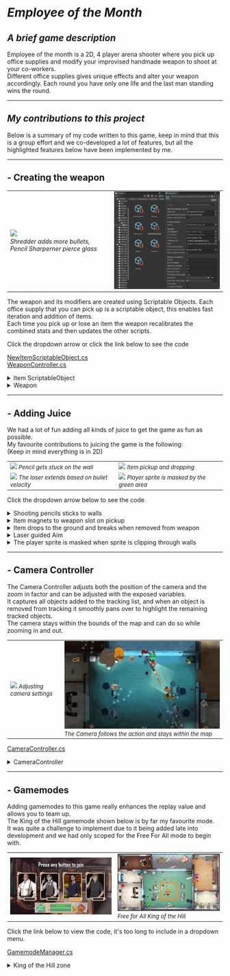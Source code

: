<head>
  <!-- Add the following line to include highlight.js -->
  <link rel="stylesheet" href="https://cdnjs.cloudflare.com/ajax/libs/highlight.js/10.7.2/styles/default.min.css">
  <script src="https://cdnjs.cloudflare.com/ajax/libs/highlight.js/10.7.2/highlight.min.js"></script>
  <script src="https://cdnjs.cloudflare.com/ajax/libs/highlight.js/10.7.2/languages/unity.min.js"></script>
  <script>hljs.initHighlightingOnLoad();</script>
</head>

# *Employee of the Month*

## *A brief game description*

Employee of the month is a 2D, 4 player arena shooter where you pick up office supplies and modify your improvised handmade weapon to shoot at your co-workers.  
Different office supplies gives unique effects and alter your weapon accordingly. Each round you have only one life and the last man standing wins the round.

---



## *My contributions to this project*

Below is a summary of my code written to this game, keep in mind that this is a group effort and we co-developed a lot of features, but all the highlighted features below have been implemented by me. 

---

## - **Creating the weapon**

<table>
  <tr>
    <td><img src="Images\EOTM_weapon-pickup.gif"/>
  <br> <i>Shredder adds more bullets, Pencil Sharperner  pierce glass</i></td>
    <td><img src="Images\EOTM_scriptable_objects.png" /></td>
  </tr>
</table>


The weapon and its modifiers are created using Scriptable Objects. Each office supply that you can pick up is a scriptable object, this enables fast iteration and addition of items.  
Each time you pick up or lose an item the weapon recalibrates the combined stats and then updates the other scripts.

Click the dropdown arrow or click the link below to see the code

[NewItemScriptableObject.cs](https://github.com/MikaelahJ/EmployeeOfTheMonth/blob/main/Employee%20of%20the%20month/Assets/Scripts/Weapon%20Scripts/WeaponController.cs)  
[WeaponController.cs](https://github.com/MikaelahJ/EmployeeOfTheMonth/blob/main/Employee%20of%20the%20month/Assets/Scripts/Weapon%20Scripts/WeaponController.cs)  

<details>
<summary>Item ScriptableObject</summary>

<pre><code class="csharp">
using UnityEngine;

[CreateAssetMenu(fileName = "NewItem", menuName = "ScriptableObjects/NewItemScriptableObject", order = 1)]

//Add variables in the list below, please set the value to 0 or equivalent
//After you added a variable, update the UpdateWeaponStats Function in WeaponController
public class NewItemScriptableObject : ScriptableObject
{
    [Header("Item On Weapon Sprite")]
    public Sprite itemIcon;
    public Sprite itemBrokenOnGround;
    public bool brokenItemSticksToWall = false;

    [Header("In Game Sprite")]
    public Sprite sprite;

    [Header("Sounds")]
    public AudioClip onRespawn;
    public AudioClip onPickup;
    public AudioClip onDestroy;
    [Tooltip("Will always play if you have three of this item")]
    public AudioClip ultimateFire;
    public AudioClip fire;
    [Tooltip("Highest priority overrides the current fire sound")]
    public int fireSoundPriority = 0;
    public AudioClip bulletImpactSound;
    [Tooltip("Highest priority overrides the current bullet impact sound")]
    public int bulletImpactPriority = 0;

    [Header("Weapon modifiers")]
    [Tooltip("Total Ammo before item breaks")]
    public float ammo = 0;
    [Tooltip("ammo consumed per shot, ammoweight of 0.5 fires 2 bullets per 1 ammo. Three ammoweight 0.5 mods gives 0.125 ammoweight, 8 shots per 1 ammo. Three ammoweight 1.5 mods gives 3.4 ammoweight, 1 shot per 3.4 ammo")]
    public float ammoWeight = 1;
    [Tooltip("modifier is additive")]
    public float weaponDamage = 0;
    [Tooltip("modifier is additive")]
    public float recoilModifier = 0;
    [Tooltip("Base rate of Bullets fired per second, can only be set on base weapon")]
    public float baseFireRate = 0;
    [Tooltip("% Increase of fire rate, use negative values for a decrease in fire rate")]
    public float fireRatePercentage = 0;
    [Tooltip("3 items with 100% accuracy gives weapon 100% accuracy, 3 items with 80% accuracy gives 0.8*0.8*0.8 = 51% accuracy")]
    [Range(0, 100)]public float accuracy = 100;
    [Tooltip("The spread of missed bullets, 0% accuracy with a 45 degree miss angle allows you to miss in a 90 degree cone")]
    [Range(0, 90)] public float maxMissDegAngle = 0;
    public bool isShotgun = false;
    public bool isSuperShredder = false;

    public int shotgunAmount = 0;

    [Header("Bullet modifiers")]
    public Sprite bulletSprite;
    [Tooltip("Highest priority overrides the current bullet sprite")]
    public int bulletSpritePriority = 0;

    [Tooltip("modifier is additive")]
    public float bulletVelocity = 0f;
    [Header("Bouncy")]
    public bool isBouncy = false;
    public int numOfBounces = 0;
    [Header("Penetration")]
    public bool isPenetrate = false;
    public int numOfPenetrations = 0;
    [Header("Explosive")]
    public bool isSuperMicro = false;
    public bool isExplosive = false;
    public float explosionRadius = 0f;
    public float explosionDamage = 0f;
    [Header("Knockback")]
    public bool isKnockback = false;
    public float knockbackModifier = 0f;
    [Header("Homing")]
    public bool isHoming = false;
    public float turnSpeed = 0f;
    public float scanBounds = 0f;
    [Header("Stapler")]
    public bool isSuperStapler = false;
    public bool isStapler = false;
    public float stunTime = 0f;
    public float speedSlowdown = 0;
    [Header("Animations")]
    public bool hasAnimations = false;
}
</code></pre>

</details>

<details>
<summary>Weapon</summary>

 ```csharp
 using System.Collections;
using System.Collections.Generic;
using UnityEngine;

public class WeaponController : MonoBehaviour
{
    public int itemSlots = 3;
    [Header("Equipped Weapon")]
    public NewItemScriptableObject weapon;

    [Header("Base Weapon")]
    public NewItemScriptableObject baseWeapon;

    [Header("Equipped Items")]
    public NewItemScriptableObject[] items;

    public UIItemHolder itemHolder;

    private AudioSource sound;

    public bool isDead = false;

    [SerializeField] private Laser laserScript;
    [SerializeField] private Fire fireScript;

    void Start()
    {
        items = new NewItemScriptableObject[itemSlots];
        UpdateWeaponStats();

        sound = GetComponent<AudioSource>();
        sound.volume = AudioManager.instance.audioClips.sfxVolume;
    }

    public void AddItem(NewItemScriptableObject item)
    {
        if (isDead)
        {
            Debug.Log("Can't add item: Player is dead!");
            return;
        }

        for (int i = 0; i < items.Length; i++)
        {
            if (items[i] == null)
            {
                items[i] = Instantiate(item);
                if (itemHolder != null)
                {
                    itemHolder.AddItem(item, i);
                }
                Debug.Log("Added item: " + item.name);
                //Play pickup sound
                sound.volume = AudioManager.instance.audioClips.sfxVolume;
                sound.PlayOneShot(item.onPickup);

                UpdateWeaponStats();

                return;
            }
        }
        Debug.Log("Inventory full, can't add item: " + item.name);
    }

    public (bool, int) CanAddItem()
    {
        for (int i = 0; i < items.Length; i++)
        {
            if (items[i] == null)
            {
                return (true, i);
            }
        }

        return (false, -1);
    }


    public void RemoveAllItems()
    {
        laserScript.DiscardSuperSprite();

        for (int i = 0; i < items.Length; i++)
        {
            RemoveItem(i, false);
        }
        Debug.Log("Removed all items from weapon!");
    }

    public void RemoveItem(int index, bool playSound)
    {
        if (items[index] == null)
        {
            Debug.Log("Can't remove item at position " + index + ", item not found");
            return;
        }

        //Play item removed sound
        if (playSound)
        {
            sound.volume = AudioManager.instance.audioClips.sfxVolume;
            sound.PlayOneShot(items[index].onDestroy);
        }

        //Remove item sprite from weapon
        if (itemHolder != null)
        {
            itemHolder.RemoveItem(index, items[index]);
        }
        //Remove item from weapon
        Debug.Log("Removed item: " + items[index].name);
        items[index] = null;
        UpdateWeaponStats();
    }

    void UpdateWeaponStats()
    {
        NewItemScriptableObject newWeapon = Instantiate(baseWeapon);
        newWeapon.name = "Weapon";
        bool checkIfUltimate = true;
        for (int i = 0; i < items.Length; i++)
        {
            //Check if we have item to add to gun
            if (items[i] == null)
            {
                checkIfUltimate = false;
                continue;
            }

            NewItemScriptableObject item = items[i];

            if (i != 0)
            {
                //Check if previous item we added is the same
                checkIfUltimate = checkIfUltimate && item.name == items[i - 1].name;
            }

            //Weapon Modifiers
            if (newWeapon.fireSoundPriority < item.fireSoundPriority)
            {
                newWeapon.fireSoundPriority = item.fireSoundPriority;
                newWeapon.fire = item.fire;
            }

            if (newWeapon.bulletImpactPriority < item.bulletImpactPriority)
            {
                newWeapon.bulletImpactPriority = item.bulletImpactPriority;
                newWeapon.bulletImpactSound = item.bulletImpactSound;
            }

            newWeapon.ammo += item.ammo;
            newWeapon.ammoWeight *= item.ammoWeight;
            newWeapon.weaponDamage += item.weaponDamage;
            newWeapon.baseFireRate *= (1 + (item.fireRatePercentage / 100f));
            newWeapon.recoilModifier += item.recoilModifier;
            newWeapon.accuracy *= (item.accuracy / 100f);
            newWeapon.maxMissDegAngle += item.maxMissDegAngle;
            newWeapon.isShotgun = newWeapon.isShotgun || item.isShotgun;
            newWeapon.shotgunAmount += item.shotgunAmount;

            //Bullet Modifiers
            if (newWeapon.bulletSpritePriority < item.bulletSpritePriority)
            {
                newWeapon.bulletSpritePriority = item.bulletSpritePriority;
                newWeapon.bulletSprite = item.bulletSprite;
            }

            newWeapon.bulletVelocity += item.bulletVelocity;
            newWeapon.isBouncy = newWeapon.isBouncy || item.isBouncy;
            newWeapon.numOfBounces += item.numOfBounces;
            newWeapon.numOfPenetrations += item.numOfPenetrations;
            newWeapon.isPenetrate = newWeapon.isPenetrate || item.isPenetrate;
            newWeapon.isExplosive = newWeapon.isExplosive || item.isExplosive;
            newWeapon.explosionRadius += item.explosionRadius;
            newWeapon.explosionDamage += item.explosionDamage;
            newWeapon.isKnockback = newWeapon.isKnockback || item.isKnockback;
            newWeapon.knockbackModifier += item.knockbackModifier;
            newWeapon.isHoming = newWeapon.isHoming || item.isHoming;
            newWeapon.turnSpeed += item.turnSpeed;
            newWeapon.scanBounds += item.scanBounds;
            newWeapon.isStapler = newWeapon.isStapler || item.isStapler;
            newWeapon.stunTime += item.stunTime;
            newWeapon.speedSlowdown += item.speedSlowdown;
        }

        //Add ultimate effects
        if (checkIfUltimate)
        {
            Debug.Log("Equipped ultimate: itemName" + items[0].name);
            if (items[0].name == "Microwave(Clone)")
            {
                newWeapon.isSuperMicro = true;
            }

            if (items[0].name == "Pencil Sharpener(Clone)")
            {
                fireScript.shakeDuration = 0.4f;
                fireScript.shakeMagnitude = 0.5f;
                GetComponent<Fire>().bulletSizeMultiplier = 2f;
            }

            if (items[0].name == "Rubber(Clone)")
            {
                GetComponent<Fire>().isUltimateRubber = true;
                newWeapon.numOfBounces = 50;
            }

            if (items[0].name == "Shredder(Clone)")
            {
                fireScript.shakeDuration = 0.4f;
                fireScript.shakeMagnitude = 0.2f;
                newWeapon.shotgunAmount = 30;
                newWeapon.isSuperShredder = true;
            }

            if (items[0].name == "Stapler(Clone)")
            {
                newWeapon.stunTime = 3;
                newWeapon.isSuperStapler = true;
            }

            if (items[0].ultimateFire != null)
            {
                newWeapon.fire = items[0].ultimateFire;
                newWeapon.ultimateFire = items[0].ultimateFire;
            }
        }
        else
        {
            fireScript.shakeDuration = 0f;
            fireScript.shakeMagnitude = 0f;
            GetComponent<Fire>().bulletSizeMultiplier = 1f;
            GetComponent<Fire>().isUltimateRubber = false;
        }
        weapon = newWeapon;
        UpdateFireStats();
        UpdateAimLine();
    }

    public void LoseItemAmmo(float shots)
    {
        for (int i = 0; i < items.Length; i++)
        {
            if (items[i] != null)
            {
                items[i].ammo -= shots;
                if (items[i].ammo <= 0)
                {
                    RemoveItem(i, true);
                }
            }
        }
    }

    void UpdateFireStats()
    {
        if (GetComponent<Fire>() != null)
        {
            GetComponent<Fire>().UpdateFireModifiers();
        }
    }

    void UpdateAimLine()
    {
        if (GetComponentInChildren<AimLine>() != null)
        {
            AimLine aimLine = GetComponentInChildren<AimLine>();
            if(CanAddItem().Item2 == 0)
            {
                aimLine.laserMaxLength = 0;
            }
            else
            {
                aimLine.laserMaxLength = 3 * (weapon.bulletVelocity / baseWeapon.bulletVelocity);
            }
        }
    }

    public int NumOfItems()
    {
        int count = 0;
        foreach (var item in items)
        {
            if (item != null) { count++; }
        }
        return count;
    }

}
```

</details>

---

## - **Adding Juice**

We had a lot of fun adding all kinds of juice to get the game as fun as possible.  
My favourite contributions to juicing the game is the following:  
(Keep in mind everything is in 2D) 

<table>
  <tr>
    <td><img src="Images\EOTM_pencil_wall.gif" /> <font size="2">  
  <i>Pencil gets stuck on the wall</font></td>
    <td><img src="Images\EOTM_items.gif" /> <font size="2">  
  <i>Item pickup and dropping</font></td>
  </tr>
  <tr>
    <td><img src="Images\EOTM_aimline.gif" /> <font size="2">  
  <i>The laser extends based on bullet velocity</font></td>
    <td><img src="Images\EOTM_masking.gif" /> <font size="2">  
  <i>Player sprite is masked by the green area</font></td>
  </tr>
</table>

Click the dropdown arrow below to see the code

<details>
<summary>Shooting pencils sticks to walls</summary>
<br>

 ```csharp
using UnityEngine;

//This object gets instanced when a pencil bullet hits a wall
//All functions gets called by the bullet before the bullet is destroyed

public class PencilStuckInWall : MonoBehaviour
{
    public GameObject pencil;
    public GameObject crack;

    public void SetPencilPosition(Collision2D wall)
    {
        Vector2 conctactPoint = wall.GetContact(0).point;
        Vector2 wallNormal = wall.GetContact(0).normal;


        float penDistanceFromCenter = Vector2.Dot(conctactPoint, wallNormal);
        float wallDistanceFromCenter = Vector2.Dot(wall.transform.position, wallNormal);

        float distanceUpWall = penDistanceFromCenter - wallDistanceFromCenter;
        //puts the pen 1/4th of the wall up from contact point
        Vector2 offset = wallNormal * 0.5f * distanceUpWall;
        transform.position = conctactPoint - offset;
    }

    public void SetPencilRotation(Quaternion rotation)
    {
        pencil.transform.rotation = rotation;
    }

    public void SetCrackTransform(Collision2D wall)
    {
        //Vector perpendicular to wall
        Vector2 wallNormal = wall.GetContact(0).normal;
        //Vector towards wall from collision point
        Vector2 wallDirection = new Vector2(wallNormal.y, wallNormal.x);

        //The centerpoint where all walls are facing towards this point
        Vector3 wallGraphicsCenterPoint = new Vector3(0, -1, 0);

        //Checks distance from Vector3.zero, the dot product of the normal vector compares only the distance in relation to the walls face
        //a wall along the x-axis will have a normal of (0, 1) and then we compare only the y value distance from center to figure out if the pen is above or below the wall
        float itemDistanceFromCenter = Mathf.Abs(Vector2.Dot((transform.position - wallGraphicsCenterPoint), wallNormal));
        float wallDistanceFromCenter = Mathf.Abs(Vector2.Dot((wall.transform.position - wallGraphicsCenterPoint), wallNormal));

        if (wallDistanceFromCenter < itemDistanceFromCenter)
        {
            //Item is behind a wall
            pencil.GetComponent<SpriteRenderer>().sortingOrder = -2;
            Destroy(crack);
            return;
        }
        else
        {
            //Debug.Log("Put item on wall");
            //Set the items angle to 70deg relative to the walls face
            crack.transform.localEulerAngles = new Vector3(wallDirection.x * -70, wallDirection.y * 70, transform.localEulerAngles.z);
            crack.GetComponent<SpriteRenderer>().sortingOrder = 1;
        }
    }
}
```
</details>


<details>
<summary>Item magnets to weapon slot on pickup</summary>
<br>

 ```csharp
    //Negative base speed makes item go away from target at start
    public float baseSpeed = -3f;
    public float acceleration = 15;

    public void MoveTowardsTarget()
        {
            Vector3 itemSlotPosition = itemSlot.transform.position;
            Vector3 moveDirection = itemSlotPosition - transform.position;

            if(moveDirection.magnitude < 0.2f)
            {
                targetWeapon.GetComponent<WeaponController>().AddItem(item);
                Destroy(gameObject);
            }

            transform.position += baseSpeed * Time.deltaTime * moveDirection.normalized;
            baseSpeed += Time.deltaTime * acceleration;
        }

```
</details>

<details>
<summary>Item drops to the ground and breaks when removed from weapon</summary>
<br>

 ```csharp
 using UnityEngine;

public class ItemRemovedFromGun : MonoBehaviour
{
    public Sprite sprite;
    public Sprite brokenSprite;
    public Vector3 moveDirection;

    public bool sticksToWalls = false;

    public float throwDistance = 5f;
    public float throwHeight = 1;
    public float animationSpeed = 4;
    public float breakSize = 1f;

    private Vector3 startLocalScale;
    private Rigidbody2D rb2d;

    private float timer = 0;
    private bool isBroken = false;

    void Start()
    {
        rb2d = GetComponent<Rigidbody2D>();
        GetComponent<SpriteRenderer>().sprite = sprite;
        startLocalScale = transform.localScale;

        float offset = 0.1f;
        float randomDistance = throwDistance + throwDistance * Random.Range(-throwDistance * offset, throwDistance * offset);
        rb2d.AddForce(moveDirection * randomDistance, ForceMode2D.Impulse);
    }

    void FixedUpdate()
    {
        if (isBroken) { return; }

        //For Kinematic Mode
        //Vector3 moveDistance = throwDistance * moveDirection * Time.deltaTime;
        //rb2d.MovePosition(transform.position + moveDistance);

        float size = Mathf.Sin(timer);

        transform.localScale = startLocalScale + startLocalScale * throwHeight * size;

        timer += (Time.deltaTime * animationSpeed);

        if(breakSize - 1 > size) 
        {
            BreakItem(null);
        }
    }

    void BreakItem(Collision2D wall)
    {
        isBroken = true;

        GetComponent<CircleCollider2D>().enabled = false;
        GetComponent<SpriteRenderer>().sortingOrder = -1;
        GetComponent<SpriteRenderer>().sprite = brokenSprite;
        GetComponent<Rigidbody2D>().velocity = Vector2.zero;

        transform.localScale = new Vector3(breakSize, breakSize, breakSize);

        //If not broken by wall
        if (wall == null)
            return;

        //Vector perpendicular to wall
        Vector2 wallNormal = wall.GetContact(0).normal;
        //Vector towards wall from collision point
        Vector2 wallDirection = new Vector2(wallNormal.y, wallNormal.x);

        float itemDistanceFromCenter = Mathf.Abs(Vector2.Dot((Vector2)transform.position, wallNormal));
        float wallDistanceFromCenter = Mathf.Abs(Vector2.Dot((Vector2)wall.transform.position, wallNormal));

        if (wallDistanceFromCenter > itemDistanceFromCenter)
        {
            Debug.Log("Put item on wall");
            //Set the items angle to 70deg relative to the walls face
            transform.localEulerAngles = new Vector3(wallDirection.x * -70, wallDirection.y * 70, transform.localEulerAngles.z);
            GetComponent<SpriteRenderer>().sortingOrder = 1;

            float wallX = Mathf.Abs(wallNormal.x);
            float wallY = Mathf.Abs(wallNormal.y);

            //Move the item "up the wall" from collision point
            Vector2 offset = wallNormal / 8;
            transform.position -= (Vector3)offset;
        }
        else
        {
            //Item is behind a wall
            Destroy(gameObject);
        }
    }

    private void OnCollisionEnter2D(Collision2D other)
    {
        if(!sticksToWalls) { return; }

        Debug.Log("Collided with " + other.transform.name);
        if (other.gameObject.CompareTag("HardWall") || other.gameObject.CompareTag("SoftWall"))
        {
            Debug.Log("Item Collided with wall");
            BreakItem(other);
        }
    }
}
```
</details>

<details>
<summary>Laser guided Aim</summary>
<br>

 ```csharp
using UnityEngine;

[RequireComponent(typeof(LineRenderer))]
public class AimLine : MonoBehaviour
{
    private LineRenderer aimLine;
    public float laserWidth = 0.1f;
    public float laserMaxLength = 5f;
    public bool isBlocked = false;

    void Start()
    {
        aimLine = GetComponent<LineRenderer>();
        Vector3[] initLaserPositions = new Vector3[2] { Vector3.zero, Vector3.zero };
        aimLine.SetPositions(initLaserPositions);
    }

    void Update()
    {
        if (!isBlocked)
        {
            aimLine.enabled = true;
            ShootLaserFromTargetPosition(transform.position, transform.up, laserMaxLength);
        }
        else
        {
            aimLine.enabled = false;
        }
    }

    void ShootLaserFromTargetPosition(Vector3 targetPosition, Vector3 direction, float length)
    {
        Vector3 endPosition = targetPosition + (length * direction);

        RaycastHit2D raycastHit = Physics2D.Raycast(targetPosition, direction, length, LayerMask.GetMask("HardWall", "SoftWall"));
        
        if(raycastHit)
            endPosition = raycastHit.point;

        aimLine.SetPosition(0, targetPosition);
        aimLine.SetPosition(1, endPosition);
    }
}
```
</details>

<details>
<summary>The player sprite is masked when sprite is clipping through walls</summary>
<br>

 ```csharp
using System.Collections.Generic;
using UnityEngine;

public class RoomMaskManager : MonoBehaviour
{
    [SerializeField] private List<SpriteMask> rooms;
    public string layerName;

    void Start()
    {
        foreach (var spriteMask in rooms)
        {
            spriteMask.frontSortingLayerID = SortingLayer.NameToID(layerName);
            spriteMask.backSortingLayerID = SortingLayer.NameToID(layerName);
            spriteMask.GetComponent<RoomMask>().playerSpriteName = layerName;
        }
    }
}

```
 ```csharp
using UnityEngine;

 public class RoomMask : MonoBehaviour
{
    public string playerSpriteName;
    bool startCollision;

    void Start()
    {
        //Fixes bug where player is hidden at start because game time is paused before collision triggers to play the 3..2..1 countdown.
        Invoke(nameof(DisableAllMasks), 0.1f);
    }

    void DisableAllMasks()
    {
        if(!startCollision)
        GetComponent<SpriteMask>().enabled = false;
    }

    private void OnTriggerEnter2D(Collider2D collision)
    {
        startCollision = true;
        //Debug.Log("Trigger Entered with " + collision.name);
        if(collision.name != playerSpriteName) { return; }
        //Debug.Log("Enabled mask: " + collision.name);
        GetComponent<SpriteRenderer>().enabled = false;
        GetComponent<SpriteMask>().enabled = true;
    }

    private void OnTriggerExit2D(Collider2D collision)
    {
        //Debug.Log("Trigger Left: " + collision.name);
        if (collision.name != playerSpriteName) { return; }

        if (collision.transform.parent.TryGetComponent<HasHealth>(out HasHealth health))
        {
            if (health.isDead)
            {
                Debug.Log("RoomMask: Player died");
                return;
            }
        }

        Debug.Log("Disabled mask: " + collision.name);
        GetComponent<SpriteRenderer>().enabled = true;
        GetComponent<SpriteMask>().enabled = false;
    }
}
 ```
</details>

---

## - **Camera Controller**

The Camera Controller adjusts both the position of the camera and the zoom in factor and can be adjusted with the exposed variables.  
It captures all objects added to the tracking list, and when an object is removed from tracking it smoothly pans over to highlight the remaining tracked objects.  
The camera stays within the bounds of the map and can do so while zooming in and out.

<table>
  <tr>
    <td><img src="Images\EOTM_CameraController.gif" /> <font size="2">  
  <i>Adjusting camera settings</font></td>
    <td><img src="Images\EOTM_04.gif" /> <font size="2">  
  <i>The Camera follows the action and stays within the map</font></td>
  </tr>

</table>

[CameraController.cs](https://github.com/MikaelahJ/EmployeeOfTheMonth/blob/main/Employee%20of%20the%20month/Assets/Scripts/CameraController.cs)  

<details>
<summary>CameraController</summary>
<br>

 ```csharp
using System.Collections;
using System.Collections.Generic;
using UnityEngine;

public class CameraController : MonoBehaviour
{
    public GameObject map;
    public GameObject[] players;
        
    [SerializeField] [Range(0, 10)]   private float moveSpeed = 2;
    [SerializeField] [Range(0, 10)]   private float zoomSpeed = 1.5f;
    [SerializeField] [Range(-10, 10)] private float zoomOffset = 1;
    [SerializeField] [Range(0, 10)]   private float zoomScale = 2.8f;

    [SerializeField] [Range(0, 10)]   private float minOrthograpic = 4;
    [SerializeField] [Range(0, 100)]  private float maxOrthograpic = 15;

    private float xMin, xMax, yMin, yMax;
    private Camera cam;
    private int numOfPlayers = 0;

    void Awake()
    {
        players = new GameObject[4];
        if(TryGetComponent(out AudioSource audio))
        {
            audio.volume = AudioManager.instance.audioClips.characterVolume;
        }
    }
    // Start is called before the first frame update
    void Start()
    {
        cam = GetComponent<Camera>();
        //Lock the camera to the map
        if (map.TryGetComponent<BoxCollider>(out BoxCollider mapBounds))
        {
            if(mapBounds.bounds.extents.x/cam.aspect > mapBounds.bounds.extents.y)
            {
                xMin = -mapBounds.bounds.extents.x + mapBounds.bounds.center.x;
                xMax = mapBounds.bounds.extents.x + mapBounds.bounds.center.x;
                yMin = xMin / cam.aspect;
                yMax = xMax / cam.aspect;
                //Debug.Log("Camera limited by Width");
            }
            else
            {
                yMin = -mapBounds.bounds.extents.y + mapBounds.bounds.center.y;
                yMax = mapBounds.bounds.extents.y + mapBounds.bounds.center.y;

                xMin = yMin * cam.aspect;
                xMax = yMax * cam.aspect;
                //Debug.Log("Camera limited by height");
            }

            //Set the max cam size to view whole map
            maxOrthograpic = yMax;
        }
    }

    void Update()
    {
        if(numOfPlayers != 0)
            MoveCameraOrthographic(players);
        if(numOfPlayers == 1)
        {
            moveSpeed = 8;
        }
    }

    public void AddCameraTracking(GameObject player)
    {
        for (int i = 0; i < players.Length; i++)
        {
            if (players[i] == null)
            {
                players[i] = player;
                Debug.Log("Added " + player.name + " to camera tracking");
                numOfPlayers++;
                return;
            }
        }
        Debug.Log("Tracking list full! Couldn't add " + player.name + " to camera tracking");
    }

    public void RemoveCameraTracking(GameObject player)
    {
        for (int i = 0; i < players.Length; i++)
        {
            if (players[i] == player)
            {
                players[i] = null;
                Debug.Log("Removed " + player.name + " from camera tracking");
                numOfPlayers--;
                return;
            }
        }
        Debug.Log("Can't Remove " + player.name + " in camera tracking list, does not exist in tracking");
    }


    void MoveCameraOrthographic(GameObject[] players)
    {
        //Set Size
        float currentSize = cam.orthographicSize;
        float targetSize = zoomOffset + GetCameraTargetSize(players);
        float increment = (targetSize - currentSize) * Time.deltaTime * zoomSpeed;

        cam.orthographicSize = Mathf.Clamp(currentSize + increment, minOrthograpic, maxOrthograpic);

        //Move camera
        Vector3 middle = GetCameraDestination(players);
        middle.z = 0;
        transform.position += middle * Time.deltaTime * moveSpeed;

        if(map != null)
            transform.position = ClampCameraToMap();
    }

    Vector3 ClampCameraToMap()
    {
        float height = cam.orthographicSize;
        float width = height * cam.aspect;

        float camX = Mathf.Clamp(transform.position.x, xMin + width, xMax - width);
        float camY = Mathf.Clamp(transform.position.y, yMin + height, yMax - height);
        return new Vector3(camX, camY, -10);
    }

    float GetCameraTargetSize(GameObject[] players)
    {
        float aspect = GetComponent<Camera>().aspect;
        List<Vector3> playerPositions = new List<Vector3>();

        //Scale distance in proportions to the camera aspect
        for (int i = 0; i < players.Length; i++)
        {
            if(players[i] != null)
                playerPositions.Add(new Vector3(players[i].transform.position.x, players[i].transform.position.y * aspect));
        }

        float maxDistance = minOrthograpic;
        //Calculate the max distance of all player pairs
        foreach (Vector3 position in playerPositions)
        {
            for (int i = 1; i < playerPositions.Count; i++)
            {
                float distance = Vector2.Distance(position, playerPositions[i]);
                if (maxDistance < distance)
                {
                    maxDistance = distance;
                }
            }
        }

        return maxDistance/zoomScale;
    }

    Vector3 GetCameraDestination(GameObject[] players)
    {
        Vector3 destination = Vector2.zero;
        foreach (GameObject player in players)
        {
            if(player != null)
                destination += (player.transform.position - transform.position);
        }

        destination = destination / players.Length;

        return destination;
    }

    void MoveCameraPerspective(Vector3 player, Vector3 cube)
    {
        Vector3 middle = ((player - transform.position) + (cube - transform.position)) / 2;

        transform.position += middle * Time.deltaTime * moveSpeed;
        transform.position = Vector3.Lerp(transform.position, new(transform.position.x, transform.position.y, -(zoomOffset + Vector2.Distance(player, cube))), Time.deltaTime);
    }
}

```
</details>

---

## - **Gamemodes**

Adding gamemodes to this game really enhances the replay value and allows you to team up.  
The King of the Hill gamemode shown below is by far my favourite mode.  
It was quite a challenge to implement due to it being added late into development and we had only scoped for the Free For All mode to begin with.

<table>
  <tr>
    <td><img src="Images\EOTM_gamemodes.gif" /> </td>
    <td><img src="Images\EOTM_02.gif" /> <font size="2">  
  <i> Free for All King of the Hill</font></td>
  </tr>
</table>

Click the link below to view the code, it's too long to include in a dropdown menu.

[GamemodeManager.cs](https://github.com/MikaelahJ/EmployeeOfTheMonth/blob/main/Employee%20of%20the%20month/Assets/Scripts/GameModeManager.cs) 

<details>
<summary>King of the Hill zone</summary>
<br>

 ```csharp
using System.Collections;
using System.Collections.Generic;
using UnityEngine;
using System.Linq;
using System.Text.RegularExpressions;
using TMPro;

public class KingOfTheHillScript : MonoBehaviour
{
    ParticleSystem sys;
    ParticleSystemRenderer myParticleSystemRenderer;
    BoxCollider2D myCollider;
    LineRenderer myLine;
    [SerializeField] private TextMeshPro scoreText;

    List<Team> teamsInZone = new List<Team>();
    int currentPoints = 0;

    void Start()
    {
        scoreText.text = "";
        myParticleSystemRenderer = GetComponent<ParticleSystemRenderer>();
        sys = GetComponent<ParticleSystem>();
        myCollider = GetComponent<BoxCollider2D>();
        myLine = GetComponent<LineRenderer>();
        SetLine();
    }

    private void SetLine()
    {
        if (teamsInZone.Count == 0)
        {
            SetBorderColors();
        }
        else
        {
            SetBorderColors(teamsInZone[0]);
        }

        Mesh mesh = myCollider.CreateMesh(false, false);
        mesh.Optimize();

        Vector3[] positions = mesh.vertices;
        positions = positions.OrderBy(pos => Vector3.SignedAngle(pos.normalized, Vector3.up, Vector3.forward)).ToArray();

        myLine.positionCount = positions.Length;
        myLine.SetPositions(positions);
    }

    private void SetBorderColors(Team team = null)
    {
        Color32 teamColor = new Color32(255, 255, 255, 255);
        if (team != null)
            teamColor = team.GetColor();

        Material newLineMaterial = new Material(myLine.material);
        newLineMaterial.color = teamColor;
        myLine.material = newLineMaterial;

        var mainModule = sys.main;
        ParticleSystem.MinMaxGradient colGrad = new ParticleSystem.MinMaxGradient(teamColor);
        mainModule.startColor = colGrad;
    }

    private void OnTriggerEnter2D(Collider2D other)
    {
        if (other.gameObject.CompareTag("Player"))
        {
            teamsInZone.Add(other.GetComponentInParent<HasHealth>().team);
            OnlyOneTeamInZone();
        }
    }

    private void OnTriggerStay2D(Collider2D other)
    {
        if (other.gameObject.CompareTag("Player"))
        {
            if (OnlyOneTeamInZone())
            {
                Team team = other.GetComponentInParent<HasHealth>().team;
                team.AddPoints(Time.deltaTime);
                if (team.GetPoints() > currentPoints + 1)
                {
                    DisplayTeamText(team);
                }
            }
        }
    }

    private void OnTriggerExit2D(Collider2D other)
    {
        if (other.gameObject.CompareTag("Player"))
        {
            teamsInZone.Remove(other.GetComponentInParent<HasHealth>().team);
            OnlyOneTeamInZone();
        }
    }

    private bool OnlyOneTeamInZone()
    {
        if (teamsInZone.Count == 0)
        {
            scoreText.text = "";
            SetLine();
            return false;
        }
        Team lastTeam = teamsInZone[0];
        for (int i = 1; i < teamsInZone.Count; i++)
        {
            if (lastTeam != teamsInZone[i])
            {
                return false;
            }
        }
        DisplayTeamText(lastTeam);
        return true;

    }

    private void DisplayTeamText(Team team)
    {
        string AddSpaceBeforeNumbers = string.Join(" ", Regex.Split(team.GetTeamName().ToString(), @"(?<!^)(?=[0-9])"));
        currentPoints = Mathf.FloorToInt(team.GetPoints());
        string displayText = AddSpaceBeforeNumbers + "\n" + "Score: " + currentPoints;
        scoreText.text = displayText;
        Color32 teamColor = team.GetColor();
        scoreText.color = teamColor;
        SetLine();
    }
}
```
</details>